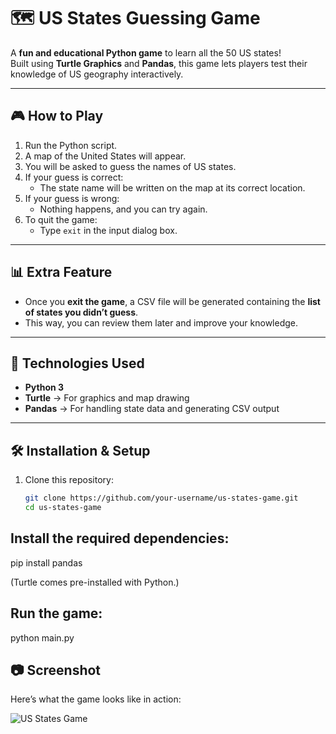 # 🗺️ US States Guessing Game

A **fun and educational Python game** to learn all the 50 US states!  
Built using **Turtle Graphics** and **Pandas**, this game lets players test their knowledge of US geography interactively.

---

## 🎮 How to Play
1. Run the Python script.
2. A map of the United States will appear.
3. You will be asked to guess the names of US states.
4. If your guess is correct:
   - The state name will be written on the map at its correct location.
5. If your guess is wrong:
   - Nothing happens, and you can try again.
6. To quit the game:
   - Type `exit` in the input dialog box.

---

## 📊 Extra Feature
- Once you **exit the game**, a CSV file will be generated containing the **list of states you didn’t guess**.  
- This way, you can review them later and improve your knowledge.

---

## 🚀 Technologies Used
- **Python 3**
- **Turtle** → For graphics and map drawing  
- **Pandas** → For handling state data and generating CSV output  

---

## 🛠️ Installation & Setup
1. Clone this repository:
   ```bash
   git clone https://github.com/your-username/us-states-game.git
   cd us-states-game

## Install the required dependencies:

pip install pandas

(Turtle comes pre-installed with Python.)

## Run the game:

python main.py

## 📷 Screenshot

Here’s what the game looks like in action:


![US States Game](Screenshot.png)



